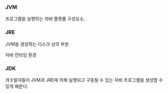 ### JVM

프로그램을 실행하는 자바 플랫폼 구성요소.

### JRE

JVM을 생성하는 디스크 상의 부분

자바 런타임 환경

### JDK

개ㅐ발자들이 JVM과 JRE에 의해 실행되고 구동될 수 있는 자바 프로그램을 생성할 수 있게 해준다.



